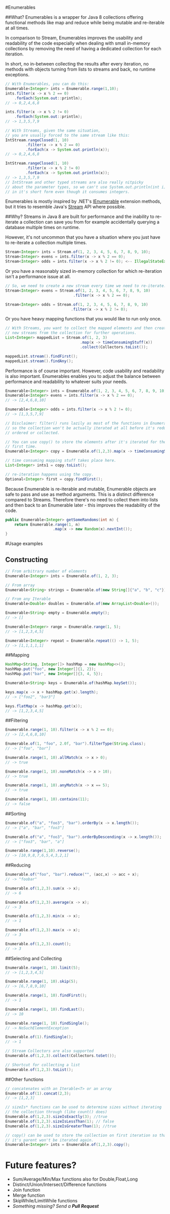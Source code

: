 #Enumerables


##What?
Enumerables is a wrapper for Java 8 collections offering functional methods like map and reduce while being mutable and re-iterable at all times.

In comparison to Stream, Enumerables improves the usability and readability of the code especially when dealing with small in-memory collections by removing the need of having a dedicated collection for each iteration. 

In short, no in-between collecting the results after every iteration, no methods with objects turning from lists to streams and back, no runtime exceptions.

```java
// With Enumerables, you can do this:
Enumerable<Integer> ints = Enumerable.range(1,10);
ints.filter(x -> x % 2 == 0)
    .forEach(System.out::println);
// -> 0,2,4,6,8

ints.filter(x -> x % 2 != 0)
    .forEach(System.out::println);
// -> 1,3,5,7,9

// With Streams, given the same situation,
// you are usually forced to the same stream like this:
IntStream.rangeClosed(1, 10)
         .filter(x -> x % 2 == 0)
         .forEach(x -> System.out.println(x));
// -> 0,2,4,6,8

IntStream.rangeClosed(1, 10)
         .filter(x -> x % 2 != 0)
         .forEach(x -> System.out.println(x));
// -> 1,3,5,7,9
// IntStream and other typed streams are also really nitpicky
// about the parameter types, so we can't use System.out.println(int i)
// in it's short form even though it consumes integers.
```
Enumerables is mostly inspired by .NET's [IEnumerable](http://msdn.microsoft.com/en-us/library/ckzcawb8.aspx) extension methods, but it tries to resemble Java's [Stream](http://docs.oracle.com/javase/8/docs/api/java/util/stream/package-summary.html) API where possible.

##Why?
Streams in Java 8 are built for performance and the inability to re-iterate a collection can save you from for example accidentally querying a database multiple times on runtime.

However, it's not uncommon that you have a situation where you just have to re-iterate a collection multiple times.
```java
Stream<Integer> ints = Stream.of(1, 2, 3, 4, 5, 6, 7, 8, 9, 10);
Stream<Integer> evens = ints.filter(x -> x % 2 == 0);
Stream<Integer> odds = ints.filter(x -> x % 2 != 0); <-- IllegalStateException

```
Or you have a reasonably sized in-memory collection for which re-iteration
isn't a performance issue at all.
```java
// So, we need to create a new stream every time we need to re-iterate.
Stream<Integer> evens = Stream.of(1, 2, 3, 4, 5, 6, 7, 8, 9, 10)
                              .filter(x -> x % 2 == 0);

Stream<Integer> odds = Stream.of(1, 2, 3, 4, 5, 6, 7, 8, 9, 10)
                             .filter(x -> x % 2 != 0);
```
Or you have heavy mapping functions that you would like to run only once.
```java
// With Streams, you want to collect the mapped elements and then create
// new streams from the collection for further operations.
List<Integer> mappedList = Stream.of(1, 2, 3)
                                 .map(x -> timeConsumingStuff(x))
                                 .collect(Collectors.toList());

mappedList.stream().findFirst();
mappedList.stream().findAny();
```
Performance is of course important. However, code usability and readability is also important. Enumerables enables you to adjust the balance between performance and readability to whatever suits your needs.
```java
Enumerable<Integer> ints = Enumerable.of(1, 2, 3, 4, 5, 6, 7, 8, 9, 10);
Enumerable<Integer> evens = ints.filter(x -> x % 2 == 0);
// -> [2,4,6,8,10]

Enumerable<Integer> odds = ints.filter(x -> x % 2 != 0);
// -> [1,3,5,7,9]

// Disclaimer: filter() runs lazily as most of the functions in Enumerables,
// so the collection won't be actually iterated at all before it's reduced,
// ordered or collected.

// You can use copy() to store the elements after it's iterated for the
// first time.
Enumerable<Integer> copy = Enumerable.of(1,2,3).map(x -> timeConsumingStuff(x)).copy();

// time consuming mapping stuff takes place here.
List<Integer> ints1 = copy.toList();

// re-iteration happens using the copy.
Optional<Integer> first = copy.findFirst();
```
Because Enumerable is re-iterable and mutable, Enumerable objects are safe to pass and use as method arguments. This is a distinct difference compared to Streams. Therefore there's no need to collect them into lists and then back to an Enumerable later - this improves the readability of the code.
```java
public Enumerable<Integer> getSomeRandoms(int n) {
    return Enumerable.range(1, n)
                     .map(x -> new Random(x).nextInt());
}
```

#Usage examples

## Constructing
```java
// From arbitrary number of elements
Enumerable<Integer> ints = Enumerable.of(1, 2, 3);

// From array
Enumerable<String> strings = Enumerable.of(new String[]{"a", "b", "c"});

// From any Iterable
Enumerable<Double> doubles = Enumerable.of(new ArrayList<Double>());

Enumerable<String> empty = Enumerable.empty();
// -> []

Enumerable<Integer> range = Enumerable.range(1, 5);
// -> [1,2,3,4,5]

Enumerable<Integer> repeat = Enumerable.repeat(() -> 1, 5);
// -> [1,1,1,1,1]

```
##Mapping
```java
HashMap<String, Integer[]> hashMap = new HashMap<>();
hashMap.put("foo", new Integer[]{1, 2});
hashMap.put("bar", new Integer[]{3, 4, 5});

Enumerable<String> keys = Enumerable.of(hashMap.keySet());

keys.map(x -> x + hashMap.get(x).length);
// -> ["foo2", "bar3"]

keys.flatMap(x -> hashMap.get(x));
// -> [1,2,3,4,5]

```
##Filtering
```java
Enumerable.range(1, 10).filter(x -> x % 2 == 0);
// -> [2,4,6,8,10]

Enumerable.of(1, "foo", 2.0f, "bar").filterType(String.class);
// -> ["foo", "bar"]

Enumerable.range(1, 10).allMatch(x -> x > 0);
// -> true

Enumerable.range(1, 10).noneMatch(x -> x > 10);
// -> true

Enumerable.range(1, 10).anyMatch(x -> x == 5);
// -> true

Enumerable.range(1, 10).contains(11);
// -> false
```
##Sorting
```java
Enumerable.of("a", "foo3", "bar").orderBy(x -> x.length());
// -> ["a", "bar", "foo3"]

Enumerable.of("a", "foo3", "bar").orderByDescending(x -> x.length());
// -> ["foo3", "bar", "a"]

Enumerable.range(1,10).reverse();
// -> [10,9,8,7,6,5,4,3,2,1]
```
##Reducing
```java
Enumerable.of("foo", "bar").reduce("", (acc,x) -> acc + x);
// -> "foobar"

Enumerable.of(1,2,3).sum(x -> x);
// -> 6

Enumerable.of(1,2,3).average(x -> x);
// -> 3

Enumerable.of(1,2,3).min(x -> x);
// -> 1

Enumerable.of(1,2,3).max(x -> x);
// -> 3

Enumerable.of(1,2,3).count();
// -> 3
```
##Selecting and Collecting
```java
Enumerable.range(1, 10).limit(5);
// -> [1,2,3,4,5]

Enumerable.range(1, 10).skip(5);
// -> [6,7,8,9,10]

Enumerable.range(1, 10).findFirst();
// -> 1

Enumerable.range(1, 10).findLast();
// -> 10

Enumerable.range(1, 10).findSingle();
// -> NoSuchElementException

Enumerable.of(1).findSingle();
// -> 1

// Stream Collectors are also supported
Enumerable.of(1,2,3).collect(Collectors.toSet());

// Shortcut for collecting a list
Enumerable.of(1,2,3).toList();
```
##Other functions
```java
// concatenates with an Iterable<T> or an array
Enumerable.of(1).concat(2,3);
// -> [1,2,3]

// sizeIs* functions can be used to determine sizes without iterating
// the collection through (like count() does)
Enumerable.of(1,2,3).sizeIsExactly(3); //true
Enumerable.of(1,2,3).sizeIsLessThan(1); // false
Enumerable.of(1,2,3).sizeIsGreaterThan(1); //true

// copy() can be used to store the collection on first iteration so that
// it's parent won't be iterated again.
Enumerable<Integer> ints = Enumerable.of(1,2,3).copy();
```
# Future features?
- Sum/Average/Min/Max functions also for Double,Float,Long
- Distinct/Union/Intersect/Difference functions
- Join function
- Merge function
- SkipWhile/LimitWhile functions
- _Something missing? Send a **Pull Request**_
